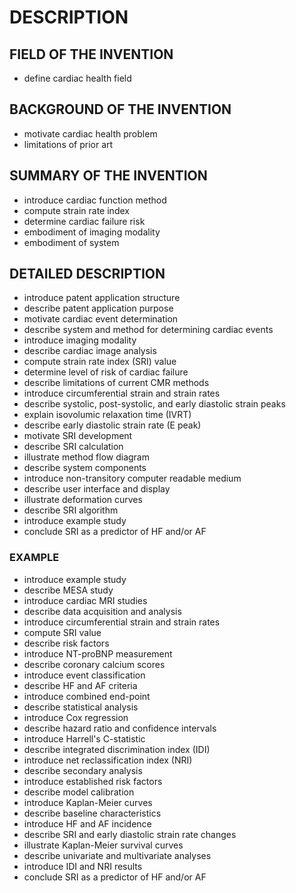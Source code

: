 # DESCRIPTION

## FIELD OF THE INVENTION

- define cardiac health field

## BACKGROUND OF THE INVENTION

- motivate cardiac health problem
- limitations of prior art

## SUMMARY OF THE INVENTION

- introduce cardiac function method
- compute strain rate index
- determine cardiac failure risk
- embodiment of imaging modality
- embodiment of system

## DETAILED DESCRIPTION

- introduce patent application structure
- describe patent application purpose
- motivate cardiac event determination
- describe system and method for determining cardiac events
- introduce imaging modality
- describe cardiac image analysis
- compute strain rate index (SRI) value
- determine level of risk of cardiac failure
- describe limitations of current CMR methods
- introduce circumferential strain and strain rates
- describe systolic, post-systolic, and early diastolic strain peaks
- explain isovolumic relaxation time (IVRT)
- describe early diastolic strain rate (E peak)
- motivate SRI development
- describe SRI calculation
- illustrate method flow diagram
- describe system components
- introduce non-transitory computer readable medium
- describe user interface and display
- illustrate deformation curves
- describe SRI algorithm
- introduce example study
- conclude SRI as a predictor of HF and/or AF

### EXAMPLE

- introduce example study
- describe MESA study
- introduce cardiac MRI studies
- describe data acquisition and analysis
- introduce circumferential strain and strain rates
- compute SRI value
- describe risk factors
- introduce NT-proBNP measurement
- describe coronary calcium scores
- introduce event classification
- describe HF and AF criteria
- introduce combined end-point
- describe statistical analysis
- introduce Cox regression
- describe hazard ratio and confidence intervals
- introduce Harrell's C-statistic
- describe integrated discrimination index (IDI)
- introduce net reclassification index (NRI)
- describe secondary analysis
- introduce established risk factors
- describe model calibration
- introduce Kaplan-Meier curves
- describe baseline characteristics
- introduce HF and AF incidence
- describe SRI and early diastolic strain rate changes
- illustrate Kaplan-Meier survival curves
- describe univariate and multivariate analyses
- introduce IDI and NRI results
- conclude SRI as a predictor of HF and/or AF

